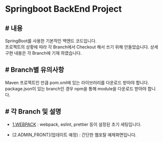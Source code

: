 # Springboot BackEnd Project

## # 내용
SpringBoot를 사용한 기본적인 백엔드 코드입니다. <br/>
프로젝트의 상황에 따라 각 Branch에서 Checkout 해서 쓰기 위해 만들었습니다. 상세 구현 내용은 각 Branch에 기재 하였습니다.

## # Branch별 유의사항
Maven 프로젝트인 만큼 pom.xml에 있는 라이브러리를 다운로드 받아야 합니다. package.json이 있는 branch인 경우 npm을 통해 module을 다운로드 받아야 합니다.

## # 각 Branch 및 설명

- [1.WEBPACK](https://github.com/reolinodev/front-springboot-project/tree/1.WEBPACK)
  : webpack, eslint, prettier 등이 설정된 초기 세팅입니다.

- [2.ADMIN_FRONT](업데이트 예정)
  : 간단한 웹포탈 예제화면입니다.
